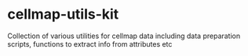 # cellmap-utils-kit
Collection of various utilities for cellmap data including data preparation scripts, functions to extract info from attributes etc
